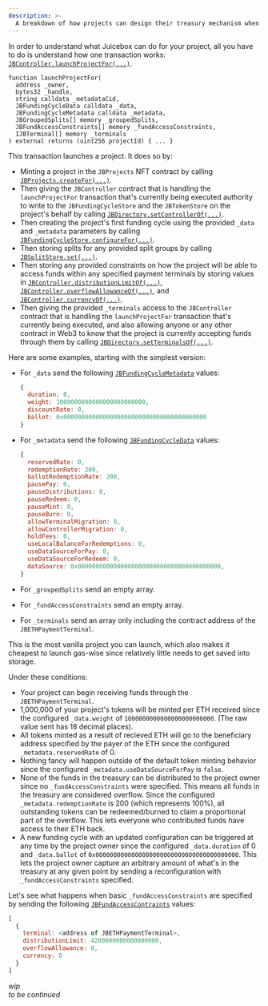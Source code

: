 ```yaml
---
description: >-
  A breakdown of how projects can design their treasury mechanism when building on the juicebox protocol. 
---
```


In order to understand what Juicebox can do for your project, all you have to do is understand how one transaction works: [`JBController.launchProjectFor(...)`](../specifications/contracts/or-controllers/jbcontroller/write/launchprojectfor.md).

```solidity
function launchProjectFor(
  address _owner,
  bytes32 _handle,
  string calldata _metadataCid,
  JBFundingCycleData calldata _data,
  JBFundingCycleMetadata calldata _metadata,
  JBGroupedSplits[] memory _groupedSplits,
  JBFundAccessConstraints[] memory _fundAccessConstraints,
  IJBTerminal[] memory _terminals
) external returns (uint256 projectId) { ... }
```

This transaction launches a project. It does so by:
* Minting a project in the `JBProjects` NFT contract by calling [`JBProjects.createFor(...)`](../specifications/contracts/jbprojects/write/createfor.md). 
* Then giving the `JBController` contract that is handling the `launchProjectFor` transaction that's currently being executed authority to write to the `JBFundingCycleStore` and the `JBTokenStore` on the project's behalf by calling [`JBDirectory.setControllerOf(...)`](../specifications/contracts/jbdirectory/write/setcontrollerof.md). 
* Then creating the project's first funding cycle using the provided `_data` and `_metadata` parameters by calling [`JBFundingCycleStore.configureFor(...)`](../specifications/contracts/jbfundingcyclestore/write/configurefor.md).
* Then storing splits for any provided split groups by calling [`JBSplitStore.set(...)`](../specifications/contracts/jbsplitsstore/write/set.md).
* Then storing any provided constraints on how the project will be able to access funds within any specified payment terminals by storing values in [`JBController.distributionLimitOf(...)`](../specifications/contracts/or-controllers/jbcontroller/properties/distributionlimitof.md), [`JBController.overflowAllowanceOf(...)`](../specifications/contracts/or-controllers/jbcontroller/properties/overflowallowanceof.md), and [`JBController.currencyOf(...)`](../specifications/contracts/or-controllers/jbcontroller/properties/currencyof.md).
* Then giving the provided `_terminals` access to the `JBController` contract that is handling the `launchProjectFor` transaction that's currently being executed, and also allowing anyone or any other contract in Web3 to know that the project is currently accepting funds through them by calling [`JBDirectory.setTerminalsOf(...)`](../specifications/contracts/jbdirectory/write/setterminalsof.md). 

Here are some examples, starting with the simplest version:

* For `_data` send the following [`JBFundingCycleMetadata`](../specifications/data-structures/jbfundingcyclemetadata.md) values:

  ```javascript
  {
    duration: 0,
    weight: 1000000000000000000000000,
    discountRate: 0,
    ballot: 0x0000000000000000000000000000000000000000
  }
  ```

* For `_metadata` send the following [`JBFundingCycleData`](../specifications/data-structures/jbfundingcycledata.md) values:

  ```javascript
  {
    reservedRate: 0,
    redemptionRate: 200,
    ballotRedemptionRate: 200,
    pausePay: 0, 
    pauseDistributions: 0, 
    pauseRedeem: 0, 
    pauseMint: 0, 
    pauseBurn: 0, 
    allowTerminalMigration: 0, 
    allowControllerMigration: 0, 
    holdFees: 0, 
    useLocalBalanceForRedemptions: 0,
    useDataSourceForPay: 0, 
    useDataSourceForRedeem: 0, 
    dataSource: 0x0000000000000000000000000000000000000000, 
  }
  ```
* For `_groupedSplits` send an empty array.
* For `_fundAccessConstraints` send an empty array.
* For `_terminals` send an array only including the contract address of the `JBETHPaymentTerminal`.
 
This is the most vanilla project you can launch, which also makes it cheapest to launch gas-wise since relatively little needs to get saved into storage.

Under these conditions:
* Your project can begin receiving funds through the `JBETHPaymentTerminal`.
* 1,000,000 of your project's tokens will be minted per ETH received since the configured `_data.weight` of `1000000000000000000000000`. (The raw value sent has 18 decimal places).
* All tokens minted as a result of recieved ETH will go to the beneficiary address specified by the payer of the ETH since the configured `_metadata.reservedRate` of 0.
* Nothing fancy will happen outside of the default token minting behavior since the configured `_metadata.useDataSourceForPay` is `false`. 
* None of the funds in the treasury can be distributed to the project owner since no `_fundAccessConstraints` were specified. This means all funds in the treasury are considered overflow. Since the configured `_metadata.redemptionRate` is 200 (which represents 100%), all outstanding tokens can be redeemed/burned to claim a proportional part of the overflow. This lets everyone who contributed funds have access to their ETH back.
* A new funding cycle with an updated configuration can be triggered at any time by the project owner since the configured `_data.duration` of 0 and `_data.ballot` of `0x0000000000000000000000000000000000000000`. This lets the project owner capture an arbitrary amount of what's in the treasury at any given point by sending a reconfiguration with `_fundAccessConstraints` specified.

Let's see what happens when basic `_fundAccessConstraints` are specified by sending the following [`JBFundAccessContraints`](../specifications/data-structures/jbfundaccessconstraints.md) values:

```javascript
[
  {
    terminal: <address of JBETHPaymentTerminal>,
    distributionLimit: 4200000000000000000,
    overflowAllowance: 0,
    currency: 0
  }
]
```

_wip_\
_to be continued_
